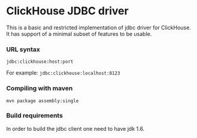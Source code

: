 ClickHouse JDBC driver
===============

This is a basic and restricted implementation of jdbc driver for ClickHouse.
It has support of a minimal subset of features to be usable.

### URL syntax

`jdbc:clickhouse:host:port`

For example:
`jdbc:clickhouse:localhost:8123`

### Compiling with maven

`mvn package assembly:single`

### Build requirements
In order to build the jdbc client one need to have jdk 1.6.
